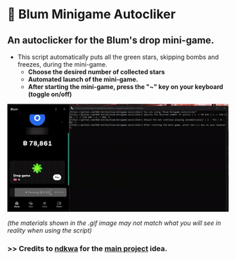 # 💚 Blum Minigame Autocliker

## An autoclicker for the Blum's drop mini-game. 

- This script automatically puts all the green stars, skipping bombs and freezes, during the mini-game.
  - **Choose the desired number of collected stars**
  - **Automated launch of the mini-game.**
  - **After starting the mini-game, press the "~" key on your keyboard (toggle on/off)**

![Autoclicker Showcase Gif](assets/blum-minigame-showcase.gif)

*(the materials shown in the .gif image may not match what you will see in reality when using the script)*

### >> Credits to [ndkwa](https://github.com/ndkwa) for the [main project](https://github.com/ndkwa/blum-autocliker) idea.
